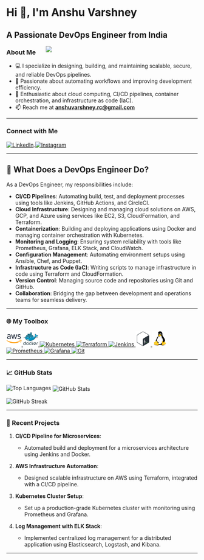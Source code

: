 # **Hi 👋, I'm Anshu Varshney**  
## **A Passionate DevOps Engineer from India**  

<img align="right" width="400" src="https://cdn.faun.dev/prod/media/public/original_images/devOps-cloud-native.gif">



### **About Me**
- 💻 I specialize in designing, building, and maintaining scalable, secure, and reliable DevOps pipelines.  
- 🌟 Passionate about automating workflows and improving development efficiency.  
- 🚀 Enthusiastic about cloud computing, CI/CD pipelines, container orchestration, and infrastructure as code (IaC).  
- 📫 Reach me at **anshuvarshney.rc@gmail.com**  

---

### **Connect with Me**
<p align="left">
  <a href="https://www.linkedin.com/in/anshuvarshney/" target="blank">
    <img align="center" src="https://raw.githubusercontent.com/rahuldkjain/github-profile-readme-generator/master/src/images/icons/Social/linked-in-alt.svg" alt="LinkedIn" height="30" width="40" />
  </a>
  <a href="https://instagram.com/devops_dream" target="blank">
    <img align="center" src="https://raw.githubusercontent.com/rahuldkjain/github-profile-readme-generator/master/src/images/icons/Social/instagram.svg" alt="Instagram" height="30" width="40" />
  </a>
</p>

---

## **💼 What Does a DevOps Engineer Do?**

As a DevOps Engineer, my responsibilities include:
- **CI/CD Pipelines**: Automating build, test, and deployment processes using tools like Jenkins, GitHub Actions, and CircleCI.
- **Cloud Infrastructure**: Designing and managing cloud solutions on AWS, GCP, and Azure using services like EC2, S3, CloudFormation, and Terraform.
- **Containerization**: Building and deploying applications using Docker and managing container orchestration with Kubernetes.
- **Monitoring and Logging**: Ensuring system reliability with tools like Prometheus, Grafana, ELK Stack, and CloudWatch.
- **Configuration Management**: Automating environment setups using Ansible, Chef, and Puppet.
- **Infrastructure as Code (IaC)**: Writing scripts to manage infrastructure in code using Terraform and CloudFormation.
- **Version Control**: Managing source code and repositories using Git and GitHub.
- **Collaboration**: Bridging the gap between development and operations teams for seamless delivery.

---

### **🌐 My Toolbox**
<p align="left">
  <a href="https://aws.amazon.com" target="_blank" rel="noreferrer">
    <img src="https://raw.githubusercontent.com/devicons/devicon/master/icons/amazonwebservices/amazonwebservices-original-wordmark.svg" alt="AWS" width="40" height="40" />
  </a>
  <a href="https://www.docker.com/" target="_blank" rel="noreferrer">
    <img src="https://raw.githubusercontent.com/devicons/devicon/master/icons/docker/docker-original-wordmark.svg" alt="Docker" width="40" height="40" />
  </a>
  <a href="https://kubernetes.io" target="_blank" rel="noreferrer">
    <img src="https://www.vectorlogo.zone/logos/kubernetes/kubernetes-icon.svg" alt="Kubernetes" width="40" height="40" />
  </a>
  <a href="https://www.terraform.io/" target="_blank" rel="noreferrer">
    <img src="https://www.vectorlogo.zone/logos/terraformio/terraformio-icon.svg" alt="Terraform" width="40" height="40" />
  </a>
  <a href="https://www.jenkins.io" target="_blank" rel="noreferrer">
    <img src="https://www.vectorlogo.zone/logos/jenkins/jenkins-icon.svg" alt="Jenkins" width="40" height="40" />
  </a>
  <a href="https://www.gnu.org/software/bash/" target="_blank" rel="noreferrer">
    <img src="https://raw.githubusercontent.com/devicons/devicon/master/icons/bash/bash-original.svg" alt="Bash" width="40" height="40" />
  </a>
  <a href="https://www.linux.org/" target="_blank" rel="noreferrer">
    <img src="https://raw.githubusercontent.com/devicons/devicon/master/icons/linux/linux-original.svg" alt="Linux" width="40" height="40" />
  </a>
  <a href="https://prometheus.io/" target="_blank" rel="noreferrer">
    <img src="https://www.vectorlogo.zone/logos/prometheusio/prometheusio-icon.svg" alt="Prometheus" width="40" height="40" />
  </a>
  <a href="https://grafana.com/" target="_blank" rel="noreferrer">
    <img src="https://www.vectorlogo.zone/logos/grafana/grafana-icon.svg" alt="Grafana" width="40" height="40" />
  </a>
  <a href="https://git-scm.com/" target="_blank" rel="noreferrer">
    <img src="https://www.vectorlogo.zone/logos/git-scm/git-scm-icon.svg" alt="Git" width="40" height="40" />
  </a>
</p>

---

### **📈 GitHub Stats**
<p><img align="left" src="https://github-readme-stats.vercel.app/api/top-langs?username=anshuvarshney&show_icons=true&locale=en&layout=compact" alt="Top Languages" /></p>

<p>&nbsp;<img align="center" src="https://github-readme-stats.vercel.app/api?username=anshuvarshney&show_icons=true&locale=en" alt="GitHub Stats" /></p>

<p><img align="center" src="https://github-readme-streak-stats.herokuapp.com/?user=anshuvarshney&" alt="GitHub Streak" /></p>

---

### **🚀 Recent Projects**
1. **CI/CD Pipeline for Microservices**:  
   - Automated build and deployment for a microservices architecture using Jenkins and Docker.  

2. **AWS Infrastructure Automation**:  
   - Designed scalable infrastructure on AWS using Terraform, integrated with a CI/CD pipeline.

3. **Kubernetes Cluster Setup**:  
   - Set up a production-grade Kubernetes cluster with monitoring using Prometheus and Grafana.  

4. **Log Management with ELK Stack**:  
   - Implemented centralized log management for a distributed application using Elasticsearch, Logstash, and Kibana.

---
